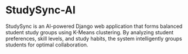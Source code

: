 # StudySync-AI
StudySync is an AI-powered Django web application that forms balanced student study groups using K-Means clustering. By analyzing student preferences, skill levels, and study habits, the system intelligently groups students for optimal collaboration.
